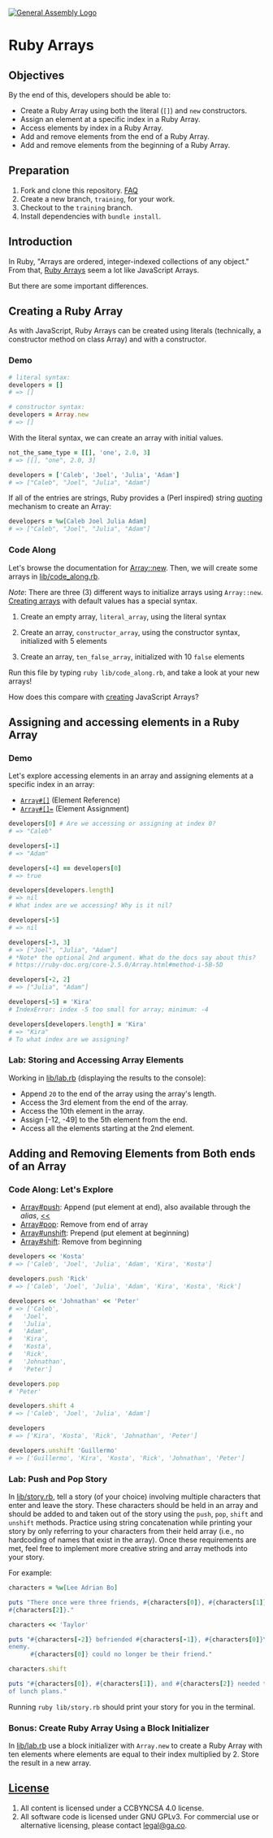 [![General Assembly Logo](https://camo.githubusercontent.com/1a91b05b8f4d44b5bbfb83abac2b0996d8e26c92/687474703a2f2f692e696d6775722e636f6d2f6b6538555354712e706e67)](https://generalassemb.ly/education/web-development-immersive)

# Ruby Arrays

## Objectives

By the end of this, developers should be able to:

- Create a Ruby Array using both the literal (`[]`) and `new` constructors.
- Assign an element at a specific index in a Ruby Array.
- Access elements by index in a Ruby Array.
- Add and remove elements from the end of a Ruby Array.
- Add and remove elements from the beginning of a Ruby Array.

## Preparation

1. Fork and clone this repository.
    [FAQ](https://git.generalassemb.ly/ga-wdi-boston/meta/wiki/ForkAndClone)
1. Create a new branch, `training`, for your work.
1. Checkout to the `training` branch.
1. Install dependencies with `bundle install`.

## Introduction

In Ruby, "Arrays are ordered, integer-indexed collections of any object." From
that, [Ruby Arrays](https://ruby-doc.org/core-2.6.3/Array.html) seem a lot like
JavaScript Arrays.

But there are some important differences.

## Creating a Ruby Array

As with JavaScript, Ruby Arrays can be created using literals (technically, a
constructor method on class Array) and with a constructor.

### Demo

```rb
# literal syntax:
developers = []
# => []

# constructor syntax:
developers = Array.new
# => []
```

With the literal syntax, we can create an array with initial values.

```rb
not_the_same_type = [[], 'one', 2.0, 3]
# => [[], "one", 2.0, 3]

developers = ['Caleb', 'Joel', 'Julia', 'Adam']
# => ["Caleb", "Joel", "Julia", "Adam"]
```

If all of the entries are strings, Ruby provides a (Perl inspired) string
[quoting](https://en.wikibooks.org/wiki/Ruby_Programming/Syntax/Literals#The_.25_Notation)
mechanism to create an Array:

```rb
developers = %w[Caleb Joel Julia Adam]
# => ["Caleb", "Joel", "Julia", "Adam"]
```

### Code Along

Let's browse the documentation for [Array::new](https://ruby-doc.org/core-2.6.3/Array.html#method-c-new).
Then, we will create some arrays in [lib/code_along.rb](lib/code_along.rb).

*Note*: There are three (3) different ways to initialize arrays using
`Array::new`. [Creating
arrays](https://ruby-doc.org/core-2.6.3/Array.html#class-Array-label-Creating+Arrays) with default values has a special syntax.

1. Create an empty array, `literal_array`, using the literal syntax

1. Create an array, `constructor_array`, using the constructor syntax,
  initialized with 5 elements

1. Create an array, `ten_false_array`, initialized with 10 `false` elements

Run this file by typing `ruby lib/code_along.rb`, and take a look at your new
arrays!

How does this compare with
[creating](https://developer.mozilla.org/en-US/docs/Web/JavaScript/Reference/Global_Objects/Array)
JavaScript Arrays?

## Assigning and accessing elements in a Ruby Array

### Demo

Let's explore accessing elements in an array and assigning elements at a
specific index in an array:

- [`Array#[]`](https://ruby-doc.org/core-2.6.3/Array.html#method-i-5B-5D)
  (Element Reference)
- [`Array#[]=`](https://ruby-doc.org/core-2.6.3/Array.html#method-i-5B-5D-3D)
  (Element Assignment)

```rb
developers[0] # Are we accessing or assigning at index 0?
# => "Caleb"

developers[-1]
# => "Adam"

developers[-4] == developers[0]
# => true

developers[developers.length]
# => nil
# What index are we accessing? Why is it nil?

developers[-5]
# => nil

developers[-3, 3]
# => ["Joel", "Julia", "Adam"]
# *Note* the optional 2nd argument. What do the docs say about this?
# https://ruby-doc.org/core-2.5.0/Array.html#method-i-5B-5D

developers[-2, 2]
# => ["Julia", "Adam"]

developers[-5] = 'Kira'
# IndexError: index -5 too small for array; minimum: -4

developers[developers.length] = 'Kira'
# => "Kira"
# To what index are we assigning?

```

### Lab: Storing and Accessing Array Elements

Working in [lib/lab.rb](lib/lab.rb) (displaying the results to the console):

- Append `20` to the end of the array using the array's length.
- Access the 3rd element from the end of the array.
- Access the 10th element in the array.
- Assign [-12, -49] to the 5th element from the end.
- Access all the elements starting at the 2nd element.

## Adding and Removing Elements from Both ends of an Array

### Code Along: Let's Explore

- [Array#push](https://ruby-doc.org/core-2.6.3/Array.html#method-i-push):  Append (put element at end), also available through the
_alias_, [<<](https://ruby-doc.org/core-2.6.3/Array.html#method-i-3C-3C)
- [Array#pop](https://ruby-doc.org/core-2.6.3/Array.html#method-i-pop): Remove from end of array
- [Array#unshift](https://ruby-doc.org/core-2.6.3/Array.html#method-i-unshift): Prepend (put element at beginning)
- [Array#shift](https://ruby-doc.org/core-2.6.3/Array.html#method-i-shift): Remove from beginning

```rb
developers << 'Kosta'
# => ['Caleb', 'Joel', 'Julia', 'Adam', 'Kira', 'Kosta']

developers.push 'Rick'
# => ['Caleb', 'Joel', 'Julia', 'Adam', 'Kira', 'Kosta', 'Rick']

developers << 'Johnathan' << 'Peter'
# => ['Caleb',
#   'Joel',
#   'Julia',
#   'Adam',
#   'Kira',
#   'Kosta',
#   'Rick',
#   'Johnathan',
#   'Peter']

developers.pop
# 'Peter'

developers.shift 4
# => ['Caleb', 'Joel', 'Julia', 'Adam']

developers
# => ['Kira', 'Kosta', 'Rick', 'Johnathan', 'Peter']

developers.unshift 'Guillermo'
# => ['Guillermo', 'Kira', 'Kosta', 'Rick', 'Johnathan', 'Peter']
```

### Lab: Push and Pop Story

In [lib/story.rb](lib/story.rb), tell a story (of your choice) involving
multiple characters that enter and leave the story. These characters should be
held in an array and should be added to and taken out of the story using the
`push`, `pop`, `shift` and `unshift` methods. Practice using string
concatenation while printing your story by only referring to your characters
from their held array (i.e., no hardcoding of names that exist in the array).
Once these requirements are met, feel free to implement more creative string and
array methods into your story.

For example:

```rb
characters = %w[Lee Adrian Bo]

puts "There once were three friends, #{characters[0]}, #{characters[1]}, and
#{characters[2]}."

characters << 'Taylor'

puts "#{characters[-2]} befriended #{characters[-1]}, #{characters[0]}\'s known
enemy.
      #{characters[0]} could no longer be their friend."

characters.shift

puts "#{characters[0]}, #{characters[1]}, and #{characters[2]} needed to think
of lunch plans."
```

Running `ruby lib/story.rb` should print your story for you in the terminal.

### Bonus: Create Ruby Array Using a Block Initializer

In [lib/lab.rb](lib/lab.rb) use a block initializer with `Array.new` to create a
Ruby Array with ten elements where elements are equal to their index multiplied
by 2. Store the result in a new array.

## [License](LICENSE)

1. All content is licensed under a CC­BY­NC­SA 4.0 license.
1. All software code is licensed under GNU GPLv3. For commercial use or
    alternative licensing, please contact legal@ga.co.
